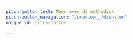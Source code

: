 ```yaml
---
pitch-button_text: Meer over de methodiek
pitch-button_navigation: "/preview__/diensten"
unique_id: pitch-button

---
```

